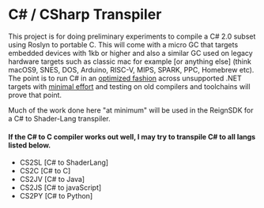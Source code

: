 # C# / CSharp Transpiler<br>

This project is for doing preliminary experiments to compile a C# 2.0 subset using Roslyn to portable C. This will come with a micro GC that targets embedded devices with 1kb or higher and also a similar GC used on legacy hardware targets such as classic mac for example \[or anything else\] (think macOS9, SNES, DOS, Arduino, RISC-V, MIPS, SPARK, PPC, Homebrew etc). The point is to run C# in an <u>optimized fashion</u> across unsupported .NET targets with <u>minimal effort</u> and testing on old compilers and toolchains will prove that point.<br>

Much of the work done here "at minimum" will be used in the ReignSDK for a C# to Shader-Lang transpiler.<br>

#### If the C# to C compiler works out well, I may try to transpile C# to all langs listed below.
- CS2SL [C# to ShaderLang]
- CS2C [C# to C]
- CS2JV [C# to Java]
- CS2JS [C# to javaScript]
- CS2PY [C# to Python]